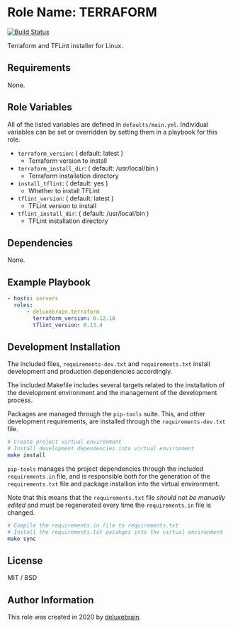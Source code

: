 # Role Name: TERRAFORM

[![Build Status](https://travis-ci.org/deluxebrain/ansible-role-terraform.svg?branch=master)](https://travis-ci.org/deluxebrain/ansible-role-terraform)

Terraform and TFLint installer for Linux.

## Requirements

None.

## Role Variables

All of the listed variables are defined in `defaults/main.yml`.
Individual variables can be set or overridden by setting them in a playbook for this role.

- `terraform_version`: ( default: latest )
  - Terraform version to install
- `terraform_install_dir`: ( default: /usr/local/bin )
  - Terraform installation directory
- `install_tflint`: ( default: yes )
  - Whether to install TFLint
- `tflint_version`: ( default: latest )
  - TFLint version to install
- `tflint_install_dir`: ( default: /usr/local/bin )
  - TFLint installation directory

## Dependencies

None.

## Example Playbook

```yaml
- hosts: servers
  roles:
      - deluxebrain.terraform
        terraform_version: 0.12.18
        tflint_version: 0.13.4
```

## Development Installation

The included files, `requirements-dev.txt` and `requirements.txt` install development and production dependencies accordingly.

The included Makefile includes several targets related to the installation of the development environment and the management of the development process.

Packages are managed through the `pip-tools` suite. This, and other development requirements, are installed through the `requirements-dev.txt` file.

```sh
# Create project virtual environment
# Install development dependencies into virtual environment
make install
```

`pip-tools` manages the project dependencies through the included `requirements.in` file, and is responsible both for the generation of the `requirements.txt` file and package installion into the virtual environment.

Note that this means that the `requirements.txt` file *should not be manually edited* and must be regenerated every time the `requirements.in` file is changed.

```sh
# Compile the requirements.in file to requirements.txt
# Install the requirements.txt pacakges into the virtual environment
make sync
```

## License

MIT / BSD

## Author Information

This role was created in 2020 by [deluxebrain](https://www.deluxebrain.com/).
